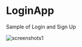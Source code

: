 # LoginApp
Sample of Login and Sign Up

![screenshots1](https://user-images.githubusercontent.com/60742181/74989042-c71f8700-5415-11ea-82fb-2b048153810a.png)
